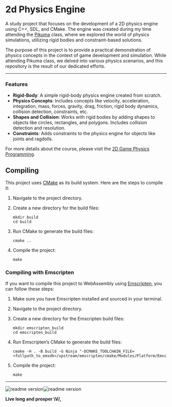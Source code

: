 # 2d Physics Engine

A study project that focuses on the development of a 2D physics engine using C++, SDL, and CMake. The engine was created during my time attending the [Pikuma] class, where we explored the world of physics simulations, utilizing rigid bodies and constraint-based solutions.

The purpose of this project is to provide a practical demonstration of physics concepts in the context of game development and simulation. While attending Pikuma class, we delved into various physics scenarios, and this repository is the result of our dedicated efforts.

---

### Features

-   **Rigid-Body**: A simple rigid-body physics engine created from scratch.
-   **Physics Concepts**: Includes concepts like velocity, acceleration, integration, mass, forces, gravity, drag, friction, rigid body dynamics, collision detection, constraints, etc.
-   **Shapes and Collision**: Works with rigid bodies by adding shapes to objects like circles, rectangles, and polygons. Includes collision detection and resolution.
-   **Constraints**: Adds constraints to the physics engine for objects like joints and ragdolls.

For more details about the course, please visit the [2D Game Physics Programming].


## Compiling

This project uses [CMake] as its build system. Here are the steps to compile it:

1.  Navigate to the project directory.
2.  Create a new directory for the build files:
    
    ```
    mkdir build
    cd build
    ```
    
3.  Run CMake to generate the build files:
    
    ```
    cmake ..
    ```
    
4.  Compile the project:
    
    ```
    make
    ```
    

### Compiling with Emscripten

If you want to compile this project to WebAssembly using [Emscripten], you can follow these steps:

1.  Make sure you have Emscripten installed and sourced in your terminal.
2.  Navigate to the project directory.
3.  Create a new directory for the Emscripten build files:
    
    ```
    mkdir emscripten_build
    cd emscripten_build
    ```
    
4.  Run Emscripten’s CMake to generate the build files:
    
    ```
    cmake -H . -B build -G Ninja "-DCMAKE_TOOLCHAIN_FILE=<fullpath_to_emsdk>/upstream/emscripten/cmake/Modules/Platform/Emscripten.cmake"
    ```
    
5.  Compile the project:
    
    ```
    make
    ```

-----
![readme version](https://img.shields.io/badge/%2F~.-lightgrey.svg?style=flat-square&colorA=808080&colorB=808080)![readme version](https://img.shields.io/badge/17%2F09%2F23--lightgrey.svg?style=flat-square&colorA=000000&colorB=808080)

**Live long and prosper \V/,**


[//]: # (External links)

[pikuma]: <https://pikuma.com>
[2D Game Physics Programming]: <https://pikuma.com/courses/game-physics-engine-programming>
[cmake]: <https://cmake.org>
[emscripten]: <https://emscripten.org>
